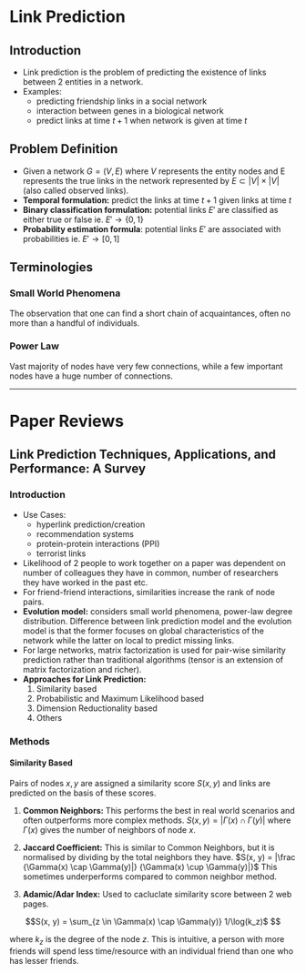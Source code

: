 # Link Prediction

## Introduction

- Link prediction is the problem of predicting the existence of links between 2 entities in a network.
- Examples: 
    - predicting friendship links in a social network
    - interaction between genes in a biological network
    - predict links at time $t+1$ when network is given at time $t$

## Problem Definition

- Given a network $G = (V, E)$ where $V$ represents the entity nodes and E represents the true links in the network represented by ${ E\subset |V| \times |V|}$ (also called observed links).
- **Temporal formulation:** predict the links at time $t+1$ given links at time $t$
- **Binary classification formulation:** potential links $E'$ are classified as either true or false ie. $E' \to \{0, 1\}$
- **Probability estimation formula**: potential links $E'$ are associated with probabilities ie. $E' \to [0, 1]$

## Terminologies

### Small World Phenomena

The observation that one can find a short chain of acquaintances, often no more than a handful of individuals.

### Power Law

Vast majority of nodes have very few connections, while a few important nodes have a huge number of connections.




---

# Paper Reviews

## Link Prediction Techniques, Applications, and Performance: A Survey

### Introduction

- Use Cases:
    - hyperlink prediction/creation
    - recommendation systems
    - protein-protein interactions (PPI)
    - terrorist links
- Likelihood of 2 people to work together on a paper was dependent on number of colleagues they have in common, number of researchers they have worked in the past etc.
- For friend-friend interactions, similarities increase the rank of node pairs.
- **Evolution model:** considers small world phenomena, power-law degree distribution. Difference between link prediction model and the evolution model is that the former focuses on global characteristics of the network while the latter on local to predict missing links.
- For large networks, matrix factorization is used for pair-wise similarity prediction rather than traditional algorithms (tensor is an extension of matrix factorization and richer).
- **Approaches for Link Prediction:**
    1. Similarity based
    2. Probabilistic and Maximum Likelihood based
    3. Dimension Reductionality based
    4. Others

### Methods

#### Similarity Based

Pairs of nodes $x, y$ are assigned a similarity score $S(x, y)$ and links are predicted on the basis of these scores.

1. **Common Neighbors:** This performs the best in real world scenarios and often outperforms more complex methods. $S(x, y) = |\Gamma(x) \cap \Gamma(y)|$ where $\Gamma(x)$ gives the number of neighbors of node $x$.

2. **Jaccard Coefficient:** This is similar to Common Neighbors, but it is normalised by dividing by the total neighbors they have. $S(x, y) = |\frac {\Gamma(x) \cap \Gamma(y)|} {\Gamma(x) \cup \Gamma(y)|}$ This sometimes underperforms compared to common neighbor method.

3. **Adamic/Adar Index:** Used to cacluclate similarity score between 2 web pages. 
```math 
S(x, y) = \sum_{z \in \Gamma(x) \cap \Gamma(y)} 1/\log(k_z)$ 
``` 
where $k_z$ is the degree of the node $z$. This is intuitive, a person with more friends will spend less time/resource with an individual friend than one who has lesser friends.

